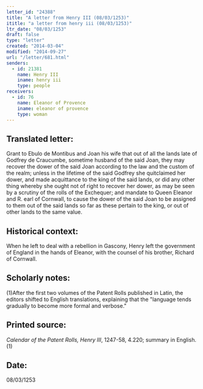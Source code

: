 ```yaml
---
letter_id: "24388"
title: "A letter from Henry III (08/03/1253)"
ititle: "a letter from henry iii (08/03/1253)"
ltr_date: "08/03/1253"
draft: false
type: "letter"
created: "2014-03-04"
modified: "2014-09-27"
url: "/letter/681.html"
senders:
  - id: 21381
    name: Henry III
    iname: henry iii
    type: people
receivers:
  - id: 76
    name: Eleanor of Provence
    iname: eleanor of provence
    type: woman
---
```

<h2> Translated letter:</h2>Grant to Ebulo de Montibus and Joan his wife that out of all the lands late of Godfrey de Craucumbe, sometime husband of the said Joan, they may recover the dower of the said Joan according to the law and the custom of the realm; unless in the lifetime of the said Godfrey she quitclaimed her dower, and made acquittance to the king of the said lands, or did any other thing whereby she ought not of right to recover her dower, as may be seen by a scrutiny of the rolls of the Exchequer; and mandate to Queen Eleanor and R. earl of Cornwall, to cause the dower of the said Joan to be assigned to them out of the said lands so far as these pertain to the king, or out of other lands to the same value.
<h2 class="mt-4"> Historical context:</h2>When he left to deal with a rebellion in Gascony, Henry left the government of England in the hands of Eleanor, with the counsel of his brother, Richard of Cornwall.
<h2 class="mt-4"> Scholarly notes:</h2>(1)After the first two volumes of the Patent Rolls published in Latin, the editors shifted to English translations, explaining that the "language tends gradually to become more formal and verbose."
<h2 class="mt-4"> Printed source:</h2><p><em>Calendar of the Patent Rolls, Henry III</em>, 1247-58, 4.220; summary in English.(1)</p><h2 class="mt-4"> Date:</h2>08/03/1253